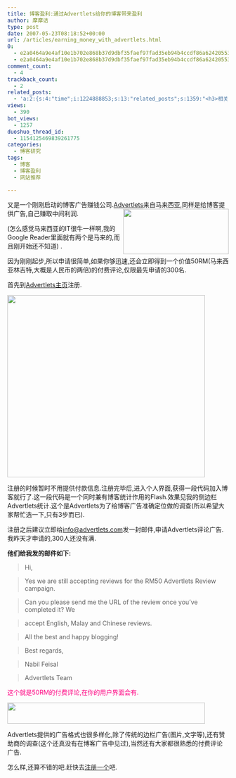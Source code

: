```yaml
---
title: 博客盈利:通过Advertlets给你的博客带来盈利
author: 摩摩诘
type: post
date: 2007-05-23T08:18:52+00:00
url: /articles/earning_money_with_advertlets.html
0:
  - e2a0464a9e4af10e1b702e868b37d9dbf35faef97fad35eb94b4ccdf86a6242055301aff4c3c1dc76b05362127122aca
  - e2a0464a9e4af10e1b702e868b37d9dbf35faef97fad35eb94b4ccdf86a6242055301aff4c3c1dc76b05362127122aca
comment_count:
  - 4
trackback_count:
  - 2
related_posts:
  - 'a:2:{s:4:"time";i:1224888853;s:13:"related_posts";s:1359:"<h3>相关日志</h3><ul class="related_post"><li><a href="http://www.digglife.cn/articles/%e5%8d%9a%e5%ae%a2%e7%9b%88%e5%88%a9%e9%80%9a%e8%bf%87bloggerwave%e8%ae%a9%e4%bd%a0%e7%9a%84%e5%8d%9a%e5%ae%a2%e7%9b%88%e5%88%a9.html" title="博客盈利:通过Bloggerwave让你的博客盈利">博客盈利:通过Bloggerwave让你的博客盈利</a></li><li><a href="http://www.digglife.cn/articles/say-hello.html" title="回来打个招呼">回来打个招呼</a></li><li><a href="http://www.digglife.cn/articles/my-blog-sever-provider.html" title="谈谈DiggLife所在的服务器">谈谈DiggLife所在的服务器</a></li><li><a href="http://www.digglife.cn/articles/can-not-modify-category-slug.html" title="Wordpress无法编辑分类缩略名(Slug)的解决">Wordpress无法编辑分类缩略名(Slug)的解决</a></li><li><a href="http://www.digglife.cn/articles/alternative-for-windows-live-writer-juziyue.html" title="菊子曰博客离线编辑器Alpha 3 SP1评测">菊子曰博客离线编辑器Alpha 3 SP1评测</a></li><li><a href="http://www.digglife.cn/articles/air-applications-for-bloggers.html" title="适合博客使用的7个Adobe AIR程序">适合博客使用的7个Adobe AIR程序</a></li><li><a href="http://www.digglife.cn/articles/vancl-shirt.html" title="博友们,你们喜欢穿衬衣么?">博友们,你们喜欢穿衬衣么?</a></li></ul>";}'
views:
  - 390
bot_views:
  - 1257
duoshuo_thread_id:
  - 1154125469839261775
categories:
  - 博客研究
tags:
  - 博客
  - 博客盈利
  - 网站推荐

---
```

又是一个刚刚启动的博客广告赚钱公司.<a target="_blank" href="http://www.advertlets.com">Advertlets</a>来自马<a atomicselection="true" href="https://www.digglife.net/wp-content/uploads/3/379/2007/05/windowslivewriteradvertlets-e216advertlets3.png"><img border="0" align="right" width="240" src="https://www.digglife.net/wp-content/uploads/3/379/2007/05/windowslivewriteradvertlets-e216advertlets-thumb1.png" height="103" style="border-width: 0px" /></a>来西亚,同样是给博客提供广告,自己赚取中间利润.

(怎么感觉马来西亚的IT很牛一样啊,我的Google Reader里面就有两个是马来的,而且刚开始还不知道) .

因为刚刚起步,所以申请很简单,如果你够迅速,还会立即得到一个价值50RM(马来西亚林吉特,大概是人民币的两倍)的付费评论,仅限最先申请的300名.

首先到<a target="_blank" href="http://www.advertlets.com">Advertlets主页</a>注册.

<a atomicselection="true" href="https://www.digglife.net/wp-content/uploads/3/379/2007/05/windowslivewriteradvertlets-e216advertletspage3.png"><img width="450" src="https://www.digglife.net/wp-content/uploads/3/379/2007/05/windowslivewriteradvertlets-e216advertletspage-thumb1.png" height="414" /></a>

注册的时候暂时不用提供付款信息.注册完毕后,进入个人界面,获得一段代码加入博客就行了.这一段代码是一个同时兼有博客统计作用的Flash.效果见我的侧边栏Advertlets统计.这个是Advertlets为了给博客广告准确定位做的调查(所以希望大家帮忙选一下,只有3步而已).

注册之后建议立即给<info@advertlets.com>发一封邮件,申请Advertlets评论广告.我昨天才申请的,300人还没有满.

**他们给我发的邮件如下:**

> Hi,
  
> Yes we are still accepting reviews for the RM50 Advertlets Review campaign.
  
> Can you please send me the URL of the review once you&#8217;ve completed it? We
  
> accept English, Malay and Chinese reviews.
  
> All the best and happy blogging!
  
> Best regards,
  
> Nabil Feisal
  
> Advertlets Team

<font color="#ff0080">这个就是50RM的付费评论,在你的用户界面会有.</font>

<a atomicselection="true" href="https://www.digglife.net/wp-content/uploads/3/379/2007/05/windowslivewriteradvertlets-e216advertletsoption3.png"><img width="450" src="https://www.digglife.net/wp-content/uploads/3/379/2007/05/windowslivewriteradvertlets-e216advertletsoption-thumb1.png" height="48" /></a>

Advertlets提供的广告格式也很多样化,除了传统的边栏广告(图片,文字等),还有赞助商的调查(这个还真没有在博客广告中见过),当然还有大家都很熟悉的付费评论广告.

怎么样,还算不错的吧.赶快去[注册一个][1]吧.

 [1]: http://www.advertlets.com
